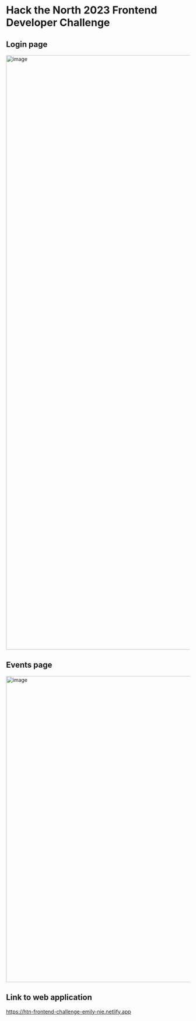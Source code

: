 # Hack the North 2023 Frontend Developer Challenge

## Login page
<img width="1624" alt="image" src="https://user-images.githubusercontent.com/116975786/221333452-849897d6-08de-4498-8cf7-80b008103967.png">

## Events page
<img width="836" alt="image" src="https://user-images.githubusercontent.com/116975786/221333495-17ea3426-df50-4a68-bdbc-0159803dacf5.png">

## Link to web application
https://htn-frontend-challenge-emily-nie.netlify.app
